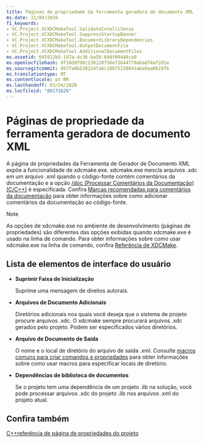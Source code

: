 ```yaml
---
title: Páginas de propriedade da ferramenta geradora de documento XML
ms.date: 11/04/2016
f1_keywords:
- VC.Project.VCXDCMakeTool.ValidateIntelliSense
- VC.Project.VCXDCMakeTool.SuppressStartupBanner
- VC.Project.VCXDCMakeTool.DocumentLibraryDependencies
- VC.Project.VCXDCMakeTool.OutputDocumentFile
- VC.Project.VCXDCMakeTool.AdditionalDocumentFiles
ms.assetid: 645912b5-197a-4c36-ba58-64df09444ca0
ms.openlocfilehash: 9f10ddf98c238120750e72644779a6ad74af2d1e
ms.sourcegitcommit: 857fa6b530224fa6c18675138043aba9aa0619fb
ms.translationtype: MT
ms.contentlocale: pt-BR
ms.lasthandoff: 03/24/2020
ms.locfileid: "80171626"
---
```

# <a name="xml-document-generator-tool-property-pages"></a>Páginas de propriedade da ferramenta geradora de documento XML

A página de propriedades da Ferramenta de Gerador de Documento XML expõe a funcionalidade de xdcmake.exe. xdcmake.exe mescla arquivos .xdc em um arquivo .xml quando o código-fonte contém comentários da documentação e a opção [/doc (Processar Comentários da Documentação) (C/C++)](doc-process-documentation-comments-c-cpp.md) é especificada. Confira [Marcas recomendadas para comentários da documentação](recommended-tags-for-documentation-comments-visual-cpp.md) para obter informações sobre como adicionar comentários da documentação ao código-fonte.

> [!NOTE]
>  As opções de xdcmake.exe no ambiente de desenvolvimento (páginas de propriedades) são diferentes das opções exibidas quando xdcmake.exe é usado na linha de comando. Para obter informações sobre como usar xdcmake.exe na linha de comando, confira [Referência de XDCMake](xdcmake-reference.md).

## <a name="uielement-list"></a>Lista de elementos de interface do usuário

- **Suprimir Faixa de Inicialização**

   Suprime uma mensagem de direitos autorais.

- **Arquivos de Documento Adicionais**

   Diretórios adicionais nos quais você deseja que o sistema de projeto procure arquivos .xdc. O xdcmake sempre procurará arquivos .xdc gerados pelo projeto. Podem ser especificados vários diretórios.

- **Arquivo de Documento de Saída**

   O nome e o local de diretório do arquivo de saída .xml. Consulte [macros comuns para criar comandos e propriedades](common-macros-for-build-commands-and-properties.md) para obter informações sobre como usar macros para especificar locais de diretório.

- **Dependências de biblioteca de documentos**

   Se o projeto tem uma dependência de um projeto .lib na solução, você pode processar arquivos .xdc do projeto .lib nos arquivos .xml do projeto atual.

## <a name="see-also"></a>Confira também

[C++referência de página de propriedades do projeto](property-pages-visual-cpp.md)
